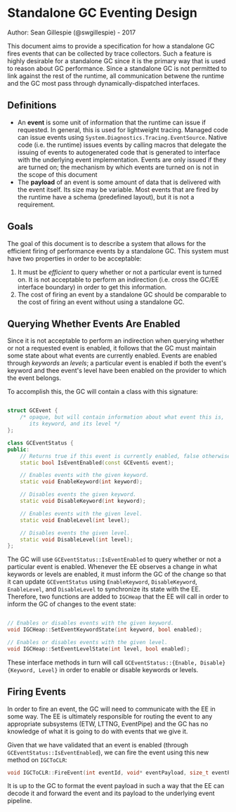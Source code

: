 # Standalone GC Eventing Design

Author: Sean Gillespie (@swgillespie) - 2017

This document aims to provide a specification for how a standalone GC fires
events that can be collected by trace collectors. Such a feature is highly desirable
for a standalone GC since it is the primary way that is used to reason about
GC performance. Since a standalone GC is not permitted to link against the rest of the runtime, all
communication betwene the runtime and the GC most pass through dynamically-dispatched interfaces.

## Definitions

* An **event** is some unit of information that the runtime can issue if requested. In general,
this is used for lightweight tracing. Managed code can issue events using
`System.Diagnostics.Tracing.EventSource`. Native code (i.e. the runtime) issues events by calling macros
that delegate the issuing of events to autogenerated code that is generated to interface with the
underlying event implementation. Events are only issued if they are turned on; the mechanism by which
events are turned on is not in the scope of this document
* The **payload** of an event is some amount of data that is delivered with the event itself. Its size
may be variable. Most events that are fired by the runtime have a schema (predefined layout), but it
is not a requirement.

## Goals

The goal of this document is to describe a system that allows for the efficient firing of
performance events by a standalone GC. This system must have two properties in order to be
acceptable:

1. It must be *efficient* to query whether or not a particular event is turned on. It is not acceptable
to perform an indirection (i.e. cross the GC/EE interface boundary) in order to get this information.
2. The cost of firing an event by a standalone GC should be comparable to the cost of firing an event
without using a standalone GC.

## Querying Whether Events Are Enabled

Since it is not acceptable to perform an indirection when querying whether or not a requested event
is enabled, it follows that the GC must maintain some state about what events are currently enabled.
Events are enabled through *keywords* an *levels*; a particular event is enabled if both the event's
keyword and thee event's level have been enabled on the provider to which the event belongs.

To accomplish this, the GC will contain a class with this signature:

```c++

struct GCEvent {
    /* opaque, but will contain information about what event this is,
       its keyword, and its level */
};

class GCEventStatus {
public:
    // Returns true if this event is currently enabled, false otherwise.
    static bool IsEventEnabled(const GCEvent& event);

    // Enables events with the given keyword.
    static void EnableKeyword(int keyword);

    // Disables events the given keyword.
    static void DisableKeyword(int keyword);

    // Enables events with the given level.
    static void EnableLevel(int level);

    // Disables events the given level.
    static void DisableLevel(int level);
};

```

The GC will use `GCEventStatus::IsEventEnabled` to query whether or not a particular event is enabled.
Whenever the EE observes a change in what keywords or levels are enabled, it must inform the GC of the
change so that it can update `GCEventStatus` using `EnableKeyword`, `DisableKeyword`, `EnableLevel`, and
`DisableLevel` to synchronize its state with the EE. Therefore, two functions are added to `IGCHeap` that
the EE will call in order to inform the GC of changes to the event state:

```c++

// Enables or disables events with the given keyword.
void IGCHeap::SetEventKeywordState(int keyword, bool enabled);

// Enables or disables events with the given level.
void IGCHeap::SetEventLevelState(int level, bool enabled);
```

These interface methods in turn will call `GCEventStatus::{Enable, Disable}{Keyword, Level}` in order
to enable or disable keywords or levels.

## Firing Events

In order to fire an event, the GC will need to communicate with the EE in some way. The EE is ultimately
responsible for routing the event to any appropriate subsystems (ETW, LTTNG, EventPipe) and the GC has
no knowledge of what it is going to do with events that we give it.

Given that we have validated that an event is enabled (through `GCEventStatus::IsEventEnabled`), we can
fire the event using this new method on `IGCToCLR`:

```c++
void IGCToCLR::FireEvent(int eventId, void* eventPayload, size_t eventPayloadSize);
```

It is up to the GC to format the event payload in such a way that the EE can decode it and forward the
event and its payload to the underlying event pipeline.
